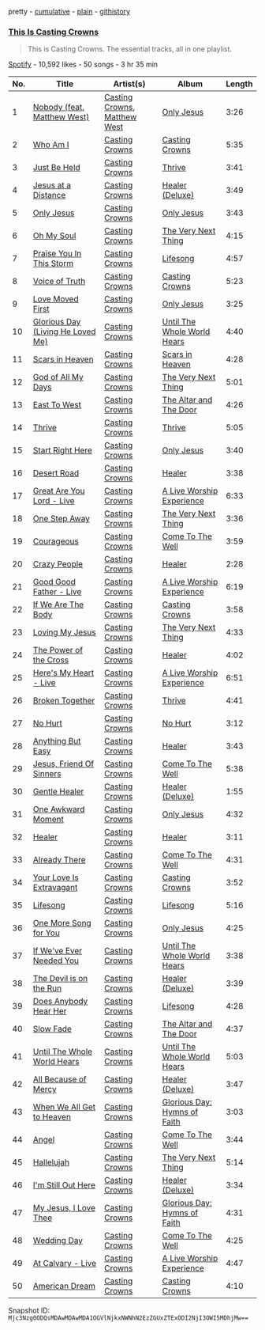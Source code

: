 pretty - [cumulative](/playlists/cumulative/37i9dQZF1DZ06evO3GdOmc.md) - [plain](/playlists/plain/37i9dQZF1DZ06evO3GdOmc) - [githistory](https://github.githistory.xyz/mackorone/spotify-playlist-archive/blob/main/playlists/plain/37i9dQZF1DZ06evO3GdOmc)

### [This Is Casting Crowns](https://open.spotify.com/playlist/37i9dQZF1DZ06evO3GdOmc)

> This is Casting Crowns\. The essential tracks, all in one playlist.

[Spotify](https://open.spotify.com/user/spotify) - 10,592 likes - 50 songs - 3 hr 35 min

| No. | Title | Artist(s) | Album | Length |
|---|---|---|---|---|
| 1 | [Nobody \(feat\. Matthew West\)](https://open.spotify.com/track/0W7KIc2GSB9suYQAaMZ9rF) | [Casting Crowns](https://open.spotify.com/artist/6eJqAWJdd8JhAN1pQGie4r), [Matthew West](https://open.spotify.com/artist/6e8OTLDQpaz1Tl2GEaxsNj) | [Only Jesus](https://open.spotify.com/album/4A2NkqIDg3izF2Kk8Xo6uB) | 3:26 |
| 2 | [Who Am I](https://open.spotify.com/track/5VUQsLff8A3ruAyCdTxqzg) | [Casting Crowns](https://open.spotify.com/artist/6eJqAWJdd8JhAN1pQGie4r) | [Casting Crowns](https://open.spotify.com/album/0OET3Pft2RKmDxzpP3FcGc) | 5:35 |
| 3 | [Just Be Held](https://open.spotify.com/track/5t35FJYwzRt9MG3ae2O41L) | [Casting Crowns](https://open.spotify.com/artist/6eJqAWJdd8JhAN1pQGie4r) | [Thrive](https://open.spotify.com/album/3rdhHLp8c07rmDpN7lEARY) | 3:41 |
| 4 | [Jesus at a Distance](https://open.spotify.com/track/1dWpEnUYgYkJHMT7zXKMh4) | [Casting Crowns](https://open.spotify.com/artist/6eJqAWJdd8JhAN1pQGie4r) | [Healer \(Deluxe\)](https://open.spotify.com/album/0WMEBJvWLGzgMMToZMitk4) | 3:49 |
| 5 | [Only Jesus](https://open.spotify.com/track/5SVARIypUactzhS79rk6x8) | [Casting Crowns](https://open.spotify.com/artist/6eJqAWJdd8JhAN1pQGie4r) | [Only Jesus](https://open.spotify.com/album/4A2NkqIDg3izF2Kk8Xo6uB) | 3:43 |
| 6 | [Oh My Soul](https://open.spotify.com/track/3s0h3pyKFrS3XX6ZLBPx6s) | [Casting Crowns](https://open.spotify.com/artist/6eJqAWJdd8JhAN1pQGie4r) | [The Very Next Thing](https://open.spotify.com/album/09NNL9Reo4Mfo5tptI6s8S) | 4:15 |
| 7 | [Praise You In This Storm](https://open.spotify.com/track/4Zyf0pjpdBBIfp4oax9PG5) | [Casting Crowns](https://open.spotify.com/artist/6eJqAWJdd8JhAN1pQGie4r) | [Lifesong](https://open.spotify.com/album/2v95tknJRY8fBHvaNHm6Fc) | 4:57 |
| 8 | [Voice of Truth](https://open.spotify.com/track/4G29gmjS7Z2nEFeM7FA6wx) | [Casting Crowns](https://open.spotify.com/artist/6eJqAWJdd8JhAN1pQGie4r) | [Casting Crowns](https://open.spotify.com/album/0OET3Pft2RKmDxzpP3FcGc) | 5:23 |
| 9 | [Love Moved First](https://open.spotify.com/track/4vkeAHQBXmUTgMOfaT94CR) | [Casting Crowns](https://open.spotify.com/artist/6eJqAWJdd8JhAN1pQGie4r) | [Only Jesus](https://open.spotify.com/album/4A2NkqIDg3izF2Kk8Xo6uB) | 3:25 |
| 10 | [Glorious Day \(Living He Loved Me\)](https://open.spotify.com/track/0co8dS1eYzTanYw3N5BEvM) | [Casting Crowns](https://open.spotify.com/artist/6eJqAWJdd8JhAN1pQGie4r) | [Until The Whole World Hears](https://open.spotify.com/album/6GH2hcSeIDNfnNTQfjTy2i) | 4:40 |
| 11 | [Scars in Heaven](https://open.spotify.com/track/2qg7U5mbHDFTXNKvPNF0IZ) | [Casting Crowns](https://open.spotify.com/artist/6eJqAWJdd8JhAN1pQGie4r) | [Scars in Heaven](https://open.spotify.com/album/6pdwWxEt670pc5jYxzbmYf) | 4:28 |
| 12 | [God of All My Days](https://open.spotify.com/track/2zqbu8PfKMlNHKBXUvLvWi) | [Casting Crowns](https://open.spotify.com/artist/6eJqAWJdd8JhAN1pQGie4r) | [The Very Next Thing](https://open.spotify.com/album/09NNL9Reo4Mfo5tptI6s8S) | 5:01 |
| 13 | [East To West](https://open.spotify.com/track/1wV6lCsV2PCeVZlyGTkVPt) | [Casting Crowns](https://open.spotify.com/artist/6eJqAWJdd8JhAN1pQGie4r) | [The Altar and The Door](https://open.spotify.com/album/3YNvCS8uVgcJVMfk2Ad8EL) | 4:26 |
| 14 | [Thrive](https://open.spotify.com/track/08shoW0qPqgMDnNQppWAQj) | [Casting Crowns](https://open.spotify.com/artist/6eJqAWJdd8JhAN1pQGie4r) | [Thrive](https://open.spotify.com/album/3rdhHLp8c07rmDpN7lEARY) | 5:05 |
| 15 | [Start Right Here](https://open.spotify.com/track/2zpcDiFVgJ53BeMuJK40aX) | [Casting Crowns](https://open.spotify.com/artist/6eJqAWJdd8JhAN1pQGie4r) | [Only Jesus](https://open.spotify.com/album/4A2NkqIDg3izF2Kk8Xo6uB) | 3:40 |
| 16 | [Desert Road](https://open.spotify.com/track/5fomExVZhfTmfwPQCBG5GQ) | [Casting Crowns](https://open.spotify.com/artist/6eJqAWJdd8JhAN1pQGie4r) | [Healer](https://open.spotify.com/album/7tUX8t3YsmIfYcykcSjwYw) | 3:38 |
| 17 | [Great Are You Lord \- Live](https://open.spotify.com/track/4raGCYqMOIn8n9bgQJSNxk) | [Casting Crowns](https://open.spotify.com/artist/6eJqAWJdd8JhAN1pQGie4r) | [A Live Worship Experience](https://open.spotify.com/album/25mkgg56UiC6L5WoVoPteq) | 6:33 |
| 18 | [One Step Away](https://open.spotify.com/track/5hOYQACuJVKPsVcTHjaeEH) | [Casting Crowns](https://open.spotify.com/artist/6eJqAWJdd8JhAN1pQGie4r) | [The Very Next Thing](https://open.spotify.com/album/09NNL9Reo4Mfo5tptI6s8S) | 3:36 |
| 19 | [Courageous](https://open.spotify.com/track/28Bao9cmaIMsqxragOM8ba) | [Casting Crowns](https://open.spotify.com/artist/6eJqAWJdd8JhAN1pQGie4r) | [Come To The Well](https://open.spotify.com/album/6PU9khplTO06aCcMBkoGze) | 3:59 |
| 20 | [Crazy People](https://open.spotify.com/track/2WCHNPQYkjeuoVzcuEBaFF) | [Casting Crowns](https://open.spotify.com/artist/6eJqAWJdd8JhAN1pQGie4r) | [Healer](https://open.spotify.com/album/7tUX8t3YsmIfYcykcSjwYw) | 2:28 |
| 21 | [Good Good Father \- Live](https://open.spotify.com/track/7nLL5UrsXYHVWv2DnXBtud) | [Casting Crowns](https://open.spotify.com/artist/6eJqAWJdd8JhAN1pQGie4r) | [A Live Worship Experience](https://open.spotify.com/album/25mkgg56UiC6L5WoVoPteq) | 6:19 |
| 22 | [If We Are The Body](https://open.spotify.com/track/0IpYDPNzFWxcLgZDkkrc5C) | [Casting Crowns](https://open.spotify.com/artist/6eJqAWJdd8JhAN1pQGie4r) | [Casting Crowns](https://open.spotify.com/album/0OET3Pft2RKmDxzpP3FcGc) | 3:58 |
| 23 | [Loving My Jesus](https://open.spotify.com/track/0qZXAGI1FPTn0IM7tvyqrJ) | [Casting Crowns](https://open.spotify.com/artist/6eJqAWJdd8JhAN1pQGie4r) | [The Very Next Thing](https://open.spotify.com/album/09NNL9Reo4Mfo5tptI6s8S) | 4:33 |
| 24 | [The Power of the Cross](https://open.spotify.com/track/4B8RK4DDqNSch0gn9g0Dl4) | [Casting Crowns](https://open.spotify.com/artist/6eJqAWJdd8JhAN1pQGie4r) | [Healer](https://open.spotify.com/album/7tUX8t3YsmIfYcykcSjwYw) | 4:02 |
| 25 | [Here's My Heart \- Live](https://open.spotify.com/track/4lD6Rr1Z7oNhKh0EtdCNpf) | [Casting Crowns](https://open.spotify.com/artist/6eJqAWJdd8JhAN1pQGie4r) | [A Live Worship Experience](https://open.spotify.com/album/25mkgg56UiC6L5WoVoPteq) | 6:51 |
| 26 | [Broken Together](https://open.spotify.com/track/2PuvIyN4e2w2i4GIjWCqsB) | [Casting Crowns](https://open.spotify.com/artist/6eJqAWJdd8JhAN1pQGie4r) | [Thrive](https://open.spotify.com/album/3rdhHLp8c07rmDpN7lEARY) | 4:41 |
| 27 | [No Hurt](https://open.spotify.com/track/4JoRciZN3rt1yl5akIAkrx) | [Casting Crowns](https://open.spotify.com/artist/6eJqAWJdd8JhAN1pQGie4r) | [No Hurt](https://open.spotify.com/album/0Hbl3j7AuG0kQeHsM6GT7T) | 3:12 |
| 28 | [Anything But Easy](https://open.spotify.com/track/2D7d85KIN7zckN4g177TGE) | [Casting Crowns](https://open.spotify.com/artist/6eJqAWJdd8JhAN1pQGie4r) | [Healer](https://open.spotify.com/album/7tUX8t3YsmIfYcykcSjwYw) | 3:43 |
| 29 | [Jesus, Friend Of Sinners](https://open.spotify.com/track/2ex0hGTbxQBBmKEpPwzxOt) | [Casting Crowns](https://open.spotify.com/artist/6eJqAWJdd8JhAN1pQGie4r) | [Come To The Well](https://open.spotify.com/album/6PU9khplTO06aCcMBkoGze) | 5:38 |
| 30 | [Gentle Healer](https://open.spotify.com/track/2U7fRaEDNKN8MkqawXXBkd) | [Casting Crowns](https://open.spotify.com/artist/6eJqAWJdd8JhAN1pQGie4r) | [Healer \(Deluxe\)](https://open.spotify.com/album/0WMEBJvWLGzgMMToZMitk4) | 1:55 |
| 31 | [One Awkward Moment](https://open.spotify.com/track/7BAUDW6RQ8XfRCjmJ9HypC) | [Casting Crowns](https://open.spotify.com/artist/6eJqAWJdd8JhAN1pQGie4r) | [Only Jesus](https://open.spotify.com/album/4A2NkqIDg3izF2Kk8Xo6uB) | 4:32 |
| 32 | [Healer](https://open.spotify.com/track/6rt4pxatKBWEK34ElopOmw) | [Casting Crowns](https://open.spotify.com/artist/6eJqAWJdd8JhAN1pQGie4r) | [Healer](https://open.spotify.com/album/7tUX8t3YsmIfYcykcSjwYw) | 3:11 |
| 33 | [Already There](https://open.spotify.com/track/1d0uIYuNGbAfgNX0Bm1wKm) | [Casting Crowns](https://open.spotify.com/artist/6eJqAWJdd8JhAN1pQGie4r) | [Come To The Well](https://open.spotify.com/album/6PU9khplTO06aCcMBkoGze) | 4:31 |
| 34 | [Your Love Is Extravagant](https://open.spotify.com/track/45odkrz6e8NWiM8vdJrgZi) | [Casting Crowns](https://open.spotify.com/artist/6eJqAWJdd8JhAN1pQGie4r) | [Casting Crowns](https://open.spotify.com/album/0OET3Pft2RKmDxzpP3FcGc) | 3:52 |
| 35 | [Lifesong](https://open.spotify.com/track/5upa2GofaZrflJ5mW2y0OR) | [Casting Crowns](https://open.spotify.com/artist/6eJqAWJdd8JhAN1pQGie4r) | [Lifesong](https://open.spotify.com/album/2v95tknJRY8fBHvaNHm6Fc) | 5:16 |
| 36 | [One More Song for You](https://open.spotify.com/track/5Dxz0gviDnCbziOTTGIyxo) | [Casting Crowns](https://open.spotify.com/artist/6eJqAWJdd8JhAN1pQGie4r) | [Only Jesus](https://open.spotify.com/album/4A2NkqIDg3izF2Kk8Xo6uB) | 4:25 |
| 37 | [If We've Ever Needed You](https://open.spotify.com/track/33RrcL9vPax7BkUg95Kp7t) | [Casting Crowns](https://open.spotify.com/artist/6eJqAWJdd8JhAN1pQGie4r) | [Until The Whole World Hears](https://open.spotify.com/album/6GH2hcSeIDNfnNTQfjTy2i) | 3:38 |
| 38 | [The Devil is on the Run](https://open.spotify.com/track/6sFugoulb2dVefcdFOuJsa) | [Casting Crowns](https://open.spotify.com/artist/6eJqAWJdd8JhAN1pQGie4r) | [Healer \(Deluxe\)](https://open.spotify.com/album/0WMEBJvWLGzgMMToZMitk4) | 3:39 |
| 39 | [Does Anybody Hear Her](https://open.spotify.com/track/7pJB2CjZQUt4Ig1fdPQl5s) | [Casting Crowns](https://open.spotify.com/artist/6eJqAWJdd8JhAN1pQGie4r) | [Lifesong](https://open.spotify.com/album/2v95tknJRY8fBHvaNHm6Fc) | 4:28 |
| 40 | [Slow Fade](https://open.spotify.com/track/3GkIRSRXThXbSfQTKcMApx) | [Casting Crowns](https://open.spotify.com/artist/6eJqAWJdd8JhAN1pQGie4r) | [The Altar and The Door](https://open.spotify.com/album/3YNvCS8uVgcJVMfk2Ad8EL) | 4:37 |
| 41 | [Until The Whole World Hears](https://open.spotify.com/track/0bZ9e7IoTlBnivvPEbNY6b) | [Casting Crowns](https://open.spotify.com/artist/6eJqAWJdd8JhAN1pQGie4r) | [Until The Whole World Hears](https://open.spotify.com/album/6GH2hcSeIDNfnNTQfjTy2i) | 5:03 |
| 42 | [All Because of Mercy](https://open.spotify.com/track/1bq21JiVUbQG41ukuhC8MT) | [Casting Crowns](https://open.spotify.com/artist/6eJqAWJdd8JhAN1pQGie4r) | [Healer \(Deluxe\)](https://open.spotify.com/album/0WMEBJvWLGzgMMToZMitk4) | 3:47 |
| 43 | [When We All Get to Heaven](https://open.spotify.com/track/0IL8cGV1ni3VP2SFeNCRuJ) | [Casting Crowns](https://open.spotify.com/artist/6eJqAWJdd8JhAN1pQGie4r) | [Glorious Day: Hymns of Faith](https://open.spotify.com/album/3hB7IALT7uaNMC6Ol0elbo) | 3:03 |
| 44 | [Angel](https://open.spotify.com/track/7qO1aodqqumMLHFybn0AvP) | [Casting Crowns](https://open.spotify.com/artist/6eJqAWJdd8JhAN1pQGie4r) | [Come To The Well](https://open.spotify.com/album/6PU9khplTO06aCcMBkoGze) | 3:44 |
| 45 | [Hallelujah](https://open.spotify.com/track/5qCPM2o6XuYok9ThME8JCd) | [Casting Crowns](https://open.spotify.com/artist/6eJqAWJdd8JhAN1pQGie4r) | [The Very Next Thing](https://open.spotify.com/album/09NNL9Reo4Mfo5tptI6s8S) | 5:14 |
| 46 | [I'm Still Out Here](https://open.spotify.com/track/0ELRoYeGlU0XxbvtL3JNJF) | [Casting Crowns](https://open.spotify.com/artist/6eJqAWJdd8JhAN1pQGie4r) | [Healer \(Deluxe\)](https://open.spotify.com/album/0WMEBJvWLGzgMMToZMitk4) | 3:34 |
| 47 | [My Jesus, I Love Thee](https://open.spotify.com/track/5Ws9Mkn4ClkjMllKVAvkCJ) | [Casting Crowns](https://open.spotify.com/artist/6eJqAWJdd8JhAN1pQGie4r) | [Glorious Day: Hymns of Faith](https://open.spotify.com/album/3hB7IALT7uaNMC6Ol0elbo) | 4:31 |
| 48 | [Wedding Day](https://open.spotify.com/track/2QQKgTMc1shfwwIzuh4Afd) | [Casting Crowns](https://open.spotify.com/artist/6eJqAWJdd8JhAN1pQGie4r) | [Come To The Well](https://open.spotify.com/album/6PU9khplTO06aCcMBkoGze) | 4:25 |
| 49 | [At Calvary \- Live](https://open.spotify.com/track/5lFbpKvhMEeVqzgRziBYXR) | [Casting Crowns](https://open.spotify.com/artist/6eJqAWJdd8JhAN1pQGie4r) | [A Live Worship Experience](https://open.spotify.com/album/25mkgg56UiC6L5WoVoPteq) | 4:47 |
| 50 | [American Dream](https://open.spotify.com/track/2OO0hAm1v0uRkqJCupGu4n) | [Casting Crowns](https://open.spotify.com/artist/6eJqAWJdd8JhAN1pQGie4r) | [Casting Crowns](https://open.spotify.com/album/0OET3Pft2RKmDxzpP3FcGc) | 4:10 |

Snapshot ID: `Mjc3Nzg0ODQsMDAwMDAwMDA1OGVlNjkxNWNhN2EzZGUxZTExODI2NjI3OWI5MDhjMw==`

